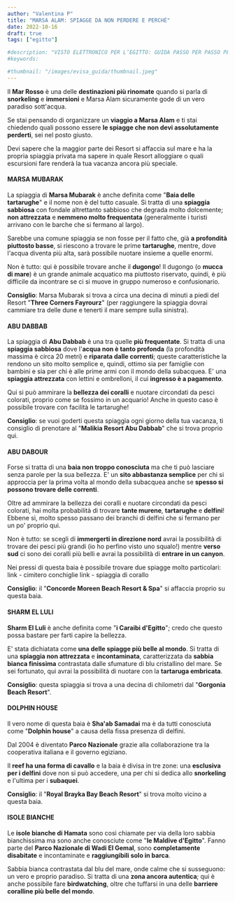 ```yaml
---
author: "Valentina P"
title: "MARSA ALAM: SPIAGGE DA NON PERDERE E PERCHÉ"
date: 2022-10-16
draft: true
tags: ["egitto"]

#description: "VISTO ELETTRONICO PER L’EGITTO: GUIDA PASSO PER PASSO PER OTTENERLO"
#keywords:

#thumbnail: "/images/evisa_guida/thumbnail.jpeg"
---
```


Il **Mar Rosso** è una delle **destinazioni più rinomate** quando si parla di **snorkeling** e **immersioni** e Marsa Alam sicuramente gode di un vero paradiso sott'acqua.

Se stai pensando di organizzare un **viaggio a Marsa Alam** e ti stai chiedendo quali possono essere **le spiagge che non devi assolutamente perderti**, sei nel posto giusto.

Devi sapere che la maggior parte dei Resort si affaccia sul mare e ha la propria spiaggia privata ma sapere in quale Resort alloggiare o quali escursioni fare renderà la tua vacanza ancora più speciale.

#### **MARSA MUBARAK**

La spiaggia di **Marsa Mubarak** è anche definita come "**Baia delle tartarughe**" e il nome non è del tutto casuale. Si tratta di una **spiaggia sabbiosa** con fondale altrettanto sabbioso che degrada molto dolcemente; **non attrezzata** e **nemmeno molto frequentata** (generalmente i turisti arrivano con le barche che si fermano al largo).

Sarebbe una comune spiaggia se non fosse per il fatto che, già **a profondità piuttosto basse**, si riescono a trovare le prime **tartarughe**, mentre, dove l'acqua diventa più alta, sarà possibile nuotare insieme a quelle enormi.

Non è tutto: qui è possibile trovare anche il **dugongo**!
Il dugongo (o **mucca di mare**) è un grande animale acquatico ma piuttosto riservato, quindi, è più difficile da incontrare se ci si muove in gruppo numeroso e confusionario. 

**Consiglio**: Marsa Mubarak si trova a circa una decina di minuti a piedi del Resort "**Three Corners Fayrourz**" (per raggiungere la spiaggia dovrai cammiare tra delle dune e tenerti il mare sempre sulla sinistra).

#### **ABU DABBAB**

La spiaggia di **Abu Dabbab** è una tra quelle **più frequentate**.
Si tratta di una **spiaggia sabbiosa** dove l'**acqua non è tanto profonda** (la profondità massima è circa 20 metri) e **riparata dalle correnti**; queste caratteristiche la rendono un sito molto semplice e, quindi, ottimo sia per famiglie con bambini e sia per chi è alle prime armi con il mondo della subacquea. E' una **spiaggia attrezzata** con lettini e ombrelloni, il cui **ingresso è a pagamento**.

Qui si può ammirare la **bellezza dei coralli** e nuotare circondati da pesci colorati, proprio come se fossimo in un acquario! Anche in questo caso è possibile trovare con facilità le tartarughe!

**Consiglio**: se vuoi goderti questa spiaggia ogni giorno della tua vacanza, ti consiglio di prenotare al "**Malikia Resort Abu Dabbab**" che si trova proprio qui.

#### **ABU DABOUR**

Forse si tratta di una **baia non troppo conosciuta** ma che ti può lasciare senza parole per la sua bellezza.
E' un **sito abbastanza semplice** per chi si approccia per la prima volta al mondo della subacquea anche se **spesso si possono trovare delle correnti**.

Oltre ad ammirare la bellezza dei coralli e nuotare circondati da pesci colorati, hai molta probabilità di trovare **tante murene**, **tartarughe** e **delfini**! Ebbene sì, molto spesso passano dei branchi di delfini che si fermano per un po' proprio qui.

Non è tutto: se scegli di **immergerti in direzione nord** avrai la possibilità di trovare dei pesci più grandi (io ho perfino visto uno squalo!) mentre **verso sud** ci sono dei coralli più belli e avrai la possibilità di **entrare in un canyon**. 

Nei pressi di questa baia è possibile trovare due spiagge molto particolari: 
link - cimitero conchiglie
link - spiaggia di corallo

**Consiglio**: il "**Concorde Moreen Beach Resort & Spa**" si affaccia proprio su questa baia.

#### **SHARM EL LULI**

**Sharm El Luli** è anche definita come "**i Caraibi d'Egitto**"; credo che questo possa bastare per farti capire la bellezza.

E' stata dichiatata come **una delle spiagge più belle al mondo**. Si tratta di una **spiaggia non attrezzata** e **incontaminata**, caratterizzata da **sabbia bianca finissima** contrastata dalle sfumature di blu cristallino del mare.
Se sei fortunato, qui avrai la possibilità di nuotare con la **tartaruga embricata**.

**Consiglio**: questa spiaggia si trova a una decina di chilometri dal "**Gorgonia Beach Resort**".

#### **DOLPHIN HOUSE**

Il vero nome di questa baia è **Sha'ab Samadai** ma è da tutti conosciuta come "**Dolphin house**" a causa della fissa presenza di delfini. 

Dal 2004 è diventato **Parco Nazionale** grazie alla collaborazione tra la cooperativa italiana e il governo egiziano.

Il **reef ha una forma di cavallo** e la baia è divisa in tre zone: una **esclusiva per i delfini** dove non si può accedere, una per chi si dedica allo **snorkeling** e l'ultima per i **subaquei**.

**Consiglio**: il "**Royal Brayka Bay Beach Resort**" si trova molto vicino a questa baia.
  
 #### **ISOLE BIANCHE**

Le **isole bianche di Hamata** sono così chiamate per via della loro sabbia bianchissima ma sono anche conosciute come "**le Maldive d'Egitto**".
Fanno parte del **Parco Nazionale di Wadi El Gemal**, sono **completamente disabitate** e incontaminate e **raggiungibili solo in barca**.

Sabbia bianca contrastata dal blu del mare, onde calme che si susseguono: un vero e proprio paradiso. Si tratta di una **zona ancora autentica**; qui è anche possibile fare **birdwatching**, oltre che tuffarsi in una delle **barriere coralline più belle del mondo**.
